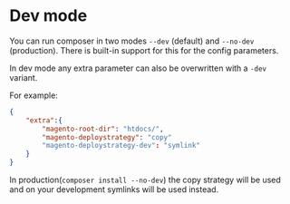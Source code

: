 # Dev mode

You can run composer in two modes `--dev` (default) and `--no-dev` (production).
There is built-in support for this for the config parameters.

In dev mode any extra parameter can also be overwritten with a `-dev` variant.

For example:


```json
{
    "extra":{
        "magento-root-dir": "htdocs/",
        "magento-deploystrategy": "copy"
        "magento-deploystrategy-dev": "symlink"
    }
}
```

In production(`composer install --no-dev`) the copy strategy will be used and on your development symlinks will be used instead.
